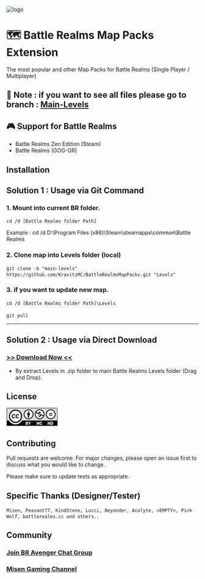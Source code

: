 
![logo](https://raw.githubusercontent.com/KravitzMC/BattleRealmsMapPacks/main/banner.png "Map packs logo")



# 🗺 Battle Realms Map Packs Extension 

 The most popular and other Map Packs for Battle Realms (Single Player / Multiplayer)
 
 <h2> 🔴 Note : if you want to see all files please go to branch : <a href="https://github.com/KravitzMC/BattleRealmsMapPacks/tree/main-levels">Main-Levels</a></h2>


## 🎮 Support for Battle Realms 

- Battle Realms Zen Edition (Steam)
- Battle Realms (GOG-GR)

## Installation

## Solution 1 : Usage via Git Command

### 1. Mount into current BR folder.
```
cd /d [Battle Realms folder Path]
```
Example :  cd /d D:\Program Files (x86)\Steam\steamapps\common\Battle Realms

### 2. Clone map into Levels folder (local)
```
git clone -b "main-levels" https://github.com/KravitzMC/BattleRealmsMapPacks.git "Levels"
```

### 3. if you want to update new map.
```
cd /d [Battle Realms folder Path]\Levels

git pull
```
---

## Solution 2 : Usage via Direct Download

### [>> Download Now << ](https://github.com/KravitzMC/BattleRealmsMapPacks/archive/refs/heads/main-levels.zip)

- By extract Levels in .zip folder to main Battle Realms Levels folder (Drag and Drop).

## License 
[![License: CC BY-NC-ND 4.0](https://raw.githubusercontent.com/KravitzMC/BattleRealmsMapPacks/main/byncnd.png)](https://creativecommons.org/licenses/by-nc-nd/4.0/)

## Contributing
Pull requests are welcome. For major changes, please open an issue first to discuss what you would like to change.

Please make sure to update tests as appropriate.

## Specific Thanks (Designer/Tester)

```
Misen, Peasant77, KindStone, Lucci, Beyonder, Acolyte, <EMPTY>, Pink Wolf, battlerealms.cc and others.. 
```

## Community

### [Join BR Avenger Chat Group](https://s.team/chat/CdxIJrFX)

### [Misen Gaming Channel](https://www.youtube.com/channel/UCpWZX3l0ugvV929QJWPih1g)
